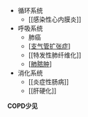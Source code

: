 - 循环系统
	- [[感染性心内膜炎]]
- 呼吸系统
	- 肺癌
	- [[支气管扩张症]]
	- [[特发性肺纤维化]]
	- [[肺脓肿]]
- 消化系统
	- [[炎症性肠病]]
	- [[肝硬化]]

**COPD少见**

[//begin]: # "Autogenerated link references for markdown compatibility"
[支气管扩张症]: 支气管扩张症 "支气管扩张症"
[肺脓肿]: 肺脓肿 "肺脓肿"
[//end]: # "Autogenerated link references"